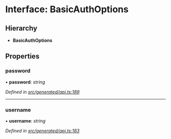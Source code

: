 # Interface: BasicAuthOptions

## Hierarchy

* **BasicAuthOptions**

## Properties

###  password

• **password**: *string*

*Defined in [src/generated/api.ts:189](https://github.com/mailslurp/mailslurp-client/blob/a26884c/src/generated/api.ts#L189)*

___

###  username

• **username**: *string*

*Defined in [src/generated/api.ts:183](https://github.com/mailslurp/mailslurp-client/blob/a26884c/src/generated/api.ts#L183)*
